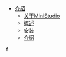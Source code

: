 <!-- 侧边栏 studiodocs/_sidebar.md -->

- [介绍](/Introduce/Introduce.md)
	- [关于MiniStudio](/Introduce/AboutMiniStudio.md)
	- [概述](/Introduce/OverView.md)
	- [安装](/Introduce/SetUp.md)
	- [介绍](/Introduce/Introduce.md)

f




<!-- 以下略 -->